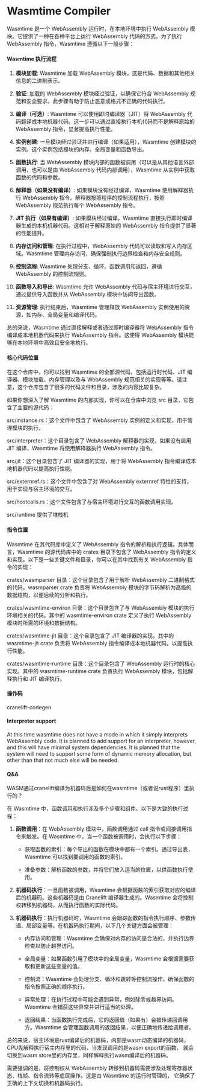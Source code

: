 # Wasmtime Compiler

Wasmtime 是一个 WebAssembly 运行时，在本地环境中执行 WebAssembly 模块。它提供了一种在各种平台上运行 WebAssembly 代码的方式。为了执行 WebAssembly 指令，Wasmtime 遵循以下一般步骤：

#### Wasmtime 执行流程

1. **模块加载**: Wasmtime 加载 WebAssembly 模块，这是代码、数据和其他相关信息的二进制表示。

2. **验证**: 加载的 WebAssembly 模块经过验证，以确保它符合 WebAssembly 规范和安全要求。此步骤有助于防止恶意或格式不正确的代码执行。

3. **编译（可选）**: Wasmtime 可以使用即时编译器（JIT）将 WebAssembly 代码翻译成本地机器代码。这一步可以通过直接执行本机代码而不是解释原始的 WebAssembly 指令，显著提高执行性能。

4. **实例创建**: 一旦模块经过验证并进行编译（如果适用），Wasmtime 创建模块的实例。这个实例包括模块的内存、全局变量和函数导出。

5. **函数执行**: 当 WebAssembly 模块内部的函数被调用（可以是从其他语言外部调用，也可以是由 WebAssembly 代码内部调用），Wasmtime 从实例中获取函数的代码和参数。

6. **解释器（如果没有编译）**: 如果模块没有经过编译，Wasmtime 使用解释器执行 WebAssembly 指令。解释器按照程序的控制流程执行，按照 WebAssembly 规范执行每个 WebAssembly 指令。

7. **JIT 执行（如果有编译）**: 如果模块经过编译，Wasmtime 直接执行即时编译器生成的本机机器代码。这相对于解释原始的 WebAssembly 指令提供了显著的性能提升。

8. **内存访问和管理**: 在执行过程中，WebAssembly 代码可以读取和写入内存区域。Wasmtime 管理内存访问，确保强制执行边界检查和内存安全规则。

9. **控制流程**: Wasmtime 处理分支、循环、函数调用和返回，遵循 WebAssembly 的控制流规则。

10. **函数导入和导出**: Wasmtime 允许 WebAssembly 代码与宿主环境进行交互，通过提供导入函数并从 WebAssembly 模块中访问导出函数。

11. **资源管理**: 执行结束后，Wasmtime 管理释放 WebAssembly 实例使用的资源，如内存、全局变量和编译代码。

总的来说，Wasmtime 通过直接解释或者通过即时编译器将 WebAssembly 指令编译成本地机器代码来执行 WebAssembly 指令。这使得 WebAssembly 模块能够在本地环境中高效且安全地执行。

#### 核心代码位置

在这个仓库中，你可以找到 Wasmtime 的全部源代码，包括运行时代码、JIT 编译器、模块加载、内存管理以及与 WebAssembly 规范相关的实现等等。请注意，这个仓库包含了很多的代码文件和目录，涉及的内容比较复杂。

如果你想深入了解 Wasmtime 的内部实现，你可以在仓库中浏览 src 目录，它包含了主要的源代码：

src/instance.rs：这个文件中包含了 WebAssembly 实例的定义和实现，用于管理模块的执行。

src/interpreter：这个目录包含了 WebAssembly 解释器的实现，如果没有启用 JIT 编译，Wasmtime 将使用解释器执行 WebAssembly 指令。

src/jit：这个目录包含了 JIT 编译器的实现，用于将 WebAssembly 指令编译成本地机器代码以提高执行性能。

src/externref.rs：这个文件中包含了对 WebAssembly externref 特性的支持，用于实现与宿主环境的交互。

src/hostcalls.rs：这个文件包含了与宿主环境进行交互的函数调用实现。

src/runtime 提供了堆栈机

#### 指令位置

Wasmtime 在其代码库中定义了 WebAssembly 指令的解析和执行逻辑。具体而言，Wasmtime 的源代码库中的 crates 目录下包含了 WebAssembly 指令的定义和实现。以下是一些关键文件和目录，你可以在其中找到有关 WebAssembly 指令的实现：

crates/wasmparser 目录：这个目录包含了用于解析 WebAssembly 二进制格式的代码。wasmparser crate 负责将 WebAssembly 模块的字节码解析为高级的数据结构，以便后续的分析和执行。

crates/wasmtime-environ 目录：这个目录包含了与 WebAssembly 模块的执行环境相关的代码。其中的 wasmtime-environ crate 定义了执行 WebAssembly 模块时所需的环境和数据结构。

crates/wasmtime-jit 目录：这个目录包含了 JIT 编译器的实现。其中的 wasmtime-jit crate 负责将 WebAssembly 指令编译成本地机器代码，以提高执行性能。

crates/wasmtime-runtime 目录：这个目录包含了 WebAssembly 运行时的核心实现。其中的 wasmtime-runtime crate 负责执行 WebAssembly 模块，包括解释执行和 JIT 编译执行。


#### 操作码

cranelift-codegen

#### Interpreter support

At this time wasmtime does not have a mode in which it simply interprets WebAssembly code. It is planned to add support 
for an interpreter, however, and this will have minimal system dependencies. It is planned that the system will need to 
support some form of dynamic memory allocation, but other than that not much else will be needed.

#### Q&A

WASM通过cranelift编译为机器码后是如何在wasmtime（或者说rust程序）里执行的？

在 Wasmtime 中，函数调用和执行涉及多个步骤和组件。以下是大致的执行过程：

1. **函数调用**：在 WebAssembly 模块中，函数调用通过 call 指令或间接调用指令来触发。在 Wasmtime 中，当一个函数被调用时，会执行以下步骤：

    + 获取函数的索引：每个导出的函数在模块中都有一个索引。通过导出表，Wasmtime 可以找到要调用的函数的索引。

    + 准备参数：解析函数的参数，并将它们放入适当的位置，以供函数执行使用。

2. **机器码执行**：一旦函数被调用，Wasmtime 会根据函数的索引获取对应的编译后的机器码。这些机器码是由 Cranelift 编译器生成的。Wasmtime 会将控制权转移到机器码，从而执行函数的实际代码。

3. **机器码执行**：执行机器码时，Wasmtime 会跟踪函数的指令执行顺序、参数传递、局部变量等。在机器码执行期间，以下几个关键方面会被管理：

   + 内存访问和管理：Wasmtime 会确保对内存的访问是合法的，并执行边界检查以防止越界访问。

   + 全局变量：如果函数引用了模块中的全局变量，Wasmtime 会根据需要获取和更新这些变量的值。

   + 控制流：Wasmtime 会处理分支、循环和跳转等控制流操作，确保函数的指令按照正确的顺序执行。

   + 异常处理：在执行过程中可能会遇到异常，例如除零或越界访问。Wasmtime 会捕获这些异常并进行适当的处理。

   + 返回结果：当函数执行完成后，它的返回值（如果有）会被传递回调用方。Wasmtime 会管理函数调用的返回结果，以便正确地传递给调用者。

总的来说，宿主环境是rust编译后的机器码，内部是wasm动态编译的机器码，CPU先解释执行宿主内存里的代码，当发现调用的是wasm export的函数，
就会切换到wasm store里的内存里，同样解释执行wasm编译后的机器码。

需要强调的是，将控制权从 WebAssembly 转移到机器码需要涉及处理寄存器状态、栈帧、指令流转等底层操作。这是由 Wasmtime 的运行时管理的，
它确保了正确的上下文切换和机器码执行。